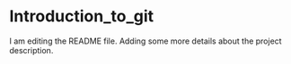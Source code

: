# Introduction_to_git

I am editing the README file. Adding some more details about the project description.
